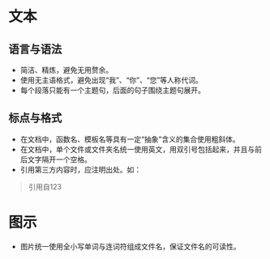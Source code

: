 # 文本
## 语言与语法
- 简洁、精炼，避免无用赘余。
- 使用无主语格式，避免出现“我”、“你”、“您”等人称代词。
- 每个段落只能有一个主题句，后面的句子围绕主题句展开。
## 标点与格式
- 在文档中，函数名、模板名等具有一定“抽象”含义的集合使用粗斜体。
- 在文档中，单个文件或文件夹名统一使用英文，用双引号包括起来，并且与前后文字隔开一个空格。
- 引用第三方内容时，应注明出处。如：
> 引用自123
# 图示
- 图片统一使用全小写单词与连词符组成文件名，保证文件名的可读性。

